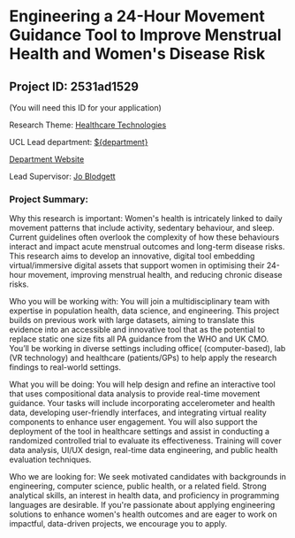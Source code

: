 # Engineering a 24-Hour Movement Guidance Tool to Improve Menstrual Health and Women's Disease Risk

## Project ID: **2531ad1529**
(You will need this ID for your application)

Research Theme: [Healthcare Technologies](../themes/healthcare-technologies.md)

UCL Lead department: [${department}](../departments/division-of-surgery-and-interventional-sciences.md)

[Department Website](https://www.ucl.ac.uk/surgery)

Lead Supervisor: [Jo Blodgett](https://profiles.ucl.ac.uk/58333)

### Project Summary:

Why this research is important: Women's health is intricately linked to daily movement patterns that include activity, sedentary behaviour, and sleep. Current guidelines often overlook the complexity of how these behaviours interact and impact acute menstrual outcomes and long-term disease risks. This research aims to develop an innovative, digital tool embedding virtual/immersive digital assets that support women in optimising their 24-hour movement, improving menstrual health, and reducing chronic disease risks.

Who you will be working with: You will join a multidisciplinary team with expertise in population health, data science, and engineering. This project builds on previous work with large datasets, aiming to translate this evidence into an accessible and innovative tool that  as the potential to replace static one size fits all PA guidance from the WHO and UK CMO. You’ll be working in diverse settings including office( (computer-based), lab (VR technology) and healthcare (patients/GPs)  to help apply the research findings to real-world settings.

What you will be doing: You will help design and refine an interactive tool that uses compositional data analysis to provide real-time movement guidance. Your tasks will include incorporating accelerometer and health data, developing user-friendly interfaces, and integrating virtual reality components to enhance user engagement. You will also support the deployment of the tool in healthcare settings and assist in conducting a randomized controlled trial to evaluate its effectiveness. Training will cover data analysis, UI/UX design, real-time data engineering, and public health evaluation techniques.

Who we are looking for:
We seek motivated candidates with backgrounds in engineering, computer science, public health, or a related field. Strong analytical skills, an interest in health data, and proficiency in programming languages are desirable. If you're passionate about applying engineering solutions to enhance women's health outcomes and are eager to work on impactful, data-driven projects, we encourage you to apply.
